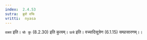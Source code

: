 ```yaml
---
index:  2.4.53
sutra:  ब्रुवो वचिः
vritti:  nyasa
---
```


`वक्ता` इति। `चोः कुः` (8.2.30) इति कुत्वम्। `ऊचे` इति। वच्यादिसूत्रेण (6.1.15) सम्प्रासारणम्।।

